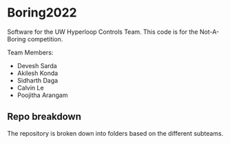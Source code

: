 # Boring2022
Software for the UW Hyperloop Controls Team. This code is for the Not-A-Boring competition.

Team Members:
- Devesh Sarda
- Akilesh Konda
- Sidharth Daga
- Calvin Le
- Poojitha Arangam
## Repo breakdown

The repository is broken down into folders based on the different subteams.
